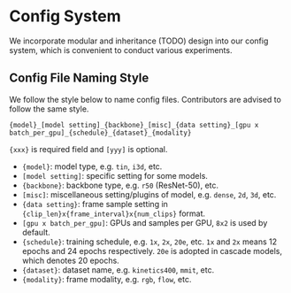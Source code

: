 # Config System
We incorporate modular and inheritance (TODO) design into our config system, which is convenient to conduct various experiments.

## Config File Naming Style

We follow the style below to name config files. Contributors are advised to follow the same style.

```
{model}_[model setting]_{backbone}_[misc]_{data setting}_[gpu x batch_per_gpu]_{schedule}_{dataset}_{modality}
```

`{xxx}` is required field and `[yyy]` is optional.

- `{model}`: model type, e.g. `tin`, `i3d`, etc.
- `[model setting]`: specific setting for some models.
- `{backbone}`: backbone type, e.g. `r50` (ResNet-50), etc.
- `[misc]`: miscellaneous setting/plugins of model, e.g. `dense`, `2d`, `3d`, etc.
- `{data setting}`: frame sample setting in `{clip_len}x{frame_interval}x{num_clips}` format.
- `[gpu x batch_per_gpu]`: GPUs and samples per GPU, `8x2` is used by default.
- `{schedule}`: training schedule, e.g. `1x`, `2x`, `20e`, etc.
`1x` and `2x` means 12 epochs and 24 epochs respectively. `20e` is adopted in cascade models, which denotes 20 epochs.
- `{dataset}`: dataset name, e.g. `kinetics400`, `mmit`, etc.
- `{modality}`: frame modality, e.g. `rgb`, `flow`, etc.
